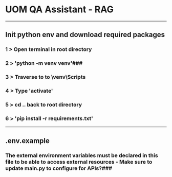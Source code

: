 # UOM QA Assistant - RAG #
---
## Init python env and download required packages ##
### 1 > Open terminal in root directory ###
### 2 > 'python -m venv venv'###
### 3 > Traverse to to \venv\Scripts ###
### 4 > Type 'activate' ###
### 5 > cd .. back to root directory ###
### 6 > 'pip install -r requirements.txt' ###
---
## .env.example ##
### The external environment variables must be declared in this file to be able to access external resources - Make sure to update main.py to configure for APIs?###